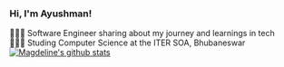 ### Hi, I'm Ayushman!
👩🏻‍💻 Software Engineer sharing about my journey and learnings in tech<br/>
👩🏻‍🎓 Studing Computer Science at the ITER SOA, Bhubaneswar<br/>
[![Magdeline's github stats](https://github-readme-stats.vercel.app/api?username=AyushmanD&count_private=true&show_icons=true&theme=radical&hide_rank=false)](https://github.com/anuraghazra/github-readme-stats)
